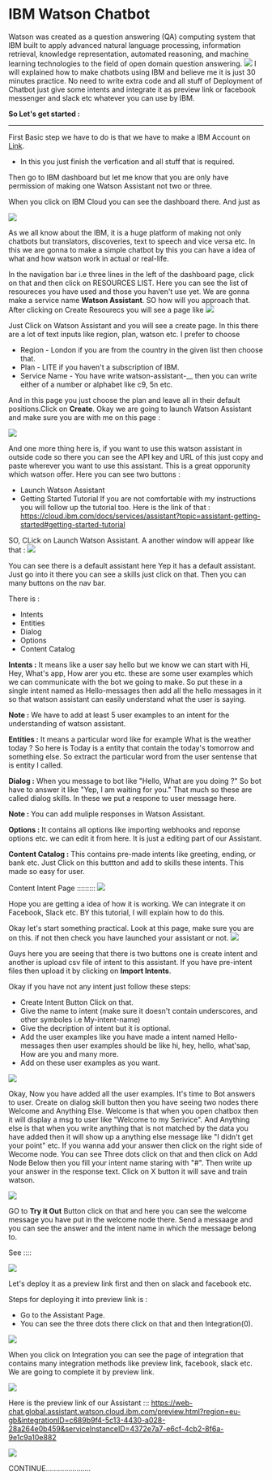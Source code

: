 # IBM Watson Chatbot

Watson was created as a question answering (QA) computing system that IBM built to apply advanced natural language processing, information retrieval, knowledge representation, automated reasoning, and machine learning technologies to the field of open domain question answering.
![](images/IBM.jpg)
I will explained how to make chatbots using IBM and believe me it is just 30 minutes practice. No need to write extra code and all stuff of Deployment of Chatbot just give some intents and integrate it as preview link or facebook messenger and slack etc whatever you can use by IBM.

**So Let's get started :**
_______________
First Basic step we have to do is that we have to make a IBM Account on [Link](https://cloud.ibm.com/).
* In this you just finish the verfication and all stuff that is required.

Then go to IBM dashboard but let me know that you are only have permission of making one Watson Assistant not two or three. 

When you click on IBM Cloud you can see the dashboard there. And just as 

![](images/Dashboard.PNG)

As we all know about the IBM, it is a huge platform of making not only chatbots but translators, discoveries, text to speech and vice versa etc.
In this we are gonna to make a simple chatbot by this you can have a idea of what and how watson work in actual or real-life.

In the navigation bar i.e three lines in the left of the dashboard page, click on that and then click on RESOURCES LIST. Here you can see the list of resoureces you have used and those you haven't use yet. We are gonna make a service name **Watson Assistant**. SO how will you approach that.
After clicking on Create Resourecs you will see a page like 
![](images/Catalog.PNG)

Just Click on Watson Assistant and you will see a create page. In this there are a lot of text inputs like region, plan, watson etc.
I prefer to choose 
* Region - London if you are from the country in the given list then choose that.
* Plan - LITE if you haven't a subscription of IBM.
* Service Name - You have write watson-assistant-__ then you can write either of a number or alphabet like c9, 5n etc.

And in this page you just choose the plan and leave all in their default positions.Click on **Create**. Okay we are going to launch Watson Assistant and make sure you are with me on this page :

![](images/Assistant-Launch.PNG)

And one more thing here is, if you want to use this watson assistant in outside code so there you can see the API key and URL of this just copy and paste wherever you want to use this assistant. This is a great opporunity which watson offer.
Here you can see two buttons :
* Launch Watson Assistant
* Getting Started Tutorial
If you are not comfortable with my instructions you will follow up the tutorial too. Here is the link of that : https://cloud.ibm.com/docs/services/assistant?topic=assistant-getting-started#getting-started-tutorial

SO, CLick on Launch Watson Assistant. A another window will appear like that :
![](images/Default-Assistant.PNG)

You can see there is a default assistant here Yep it has a default assistant. Just go into it there you can see a skills just click on that.
Then you can many buttons on the nav bar.

There is :
* Intents
* Entities
* Dialog
* Options
* Content Catalog

**Intents :** It means like a user say hello but we know we can start with Hi, Hey, What's app, How arer you etc. these are some user examples which we can communicate with the bot we going to make. So put these in a single intent named as Hello-messages then add all the hello messages in it so that watson assistant can easily understand what the user is saying. 

**Note :** We have to add at least 5 user examples to an intent for the understanding of watson assistant.

**Entities :** It means a particular word like for example What is the weather today ? So here is Today is a entity that contain the today's tomorrow and something else. So extract the particular word from the user sentense that is entity I called. 

**Dialog :** When you message to bot like "Hello, What are you doing ?" So bot have to answer it like "Yep, I am waiting for you." That much so these are called dialog skills. In these we put a respone to user message here.

**Note :** You can add muliple responses in Watson Assistant. 

**Options :** It contains all options like importing webhooks and reponse options etc. we can edit it from here. It is just a editing part of our Assistant.

**Content Catalog :** This contains pre-made intents like greeting, ending, or bank etc. 
Just Click on this buttton and add to skills these intents. This made so easy for user.

Content Intent Page :::::::::
![](images/Content-Intent.PNG)

Hope you are getting a idea of how it is working. We can integrate it on Facebook, Slack etc.
BY this tutorial, I will explain how to do this.

Okay let's start something practical. 
Look at this page, make sure you are on this. if not then check you have launched your assistant or not.
![](images/skills-page.PNG)

Guys here you are seeing that there is two buttons one is create intent and another is upload csv file of intent to this assistant.
If you have pre-intent files then upload it by clicking on **Import Intents**.

Okay if you have not any intent just follow these steps:
* Create Intent Button Click on that.
* Give the name to intent (make sure it doesn't contain underscores, and other symboles i.e My-intent-name)
* Give the decription of intent but it is optional.
* Add the user examples like you have made a intent named Hello-messages then user examples should be like hi, hey, hello, what'sap, How are you and many more.
* Add on these user examples as you want.

![](images/Make-Intent.PNG)

Okay, Now you have added all the user examples. It's time to Bot answers to user. Create on dialog skill button then you have seeing two nodes there Welcome and Anything Else.
Welcome is that when you open chatbox then it will display a msg to user like "Welcome to my Serivice". And Anything else is that when you write anything that is not matched by the data you have added then it will show up a anything else message like "I didn't get your point" etc. 
If you wanna add your answer then click on the right side of Wecome node. You can see Three dots click on that and then click on Add Node Below then you fill your intent name staring with "#". Then write up your answer in the response text.
Click on X button it will save and train watson.

![](images/Dialog-Skill.PNG)

GO to **Try it Out** Button click on that and here you can see the welcome message you have put in the welcome node there.
Send a messaage and you can see the answer and the intent name in which the message belong to.

See ::::

![](images/Try-It-Out.PNG)

Let's deploy it as a preview link first and then on slack and facebook etc.

Steps for deploying it into preview link is :
* Go to the Assistant Page.
* You can see the three dots there click on that and then Integration(0).

![](images/Integration.PNG)

When you click on Integration you can see the page of integration that contains many integration methods like preview link, facebook, slack etc.
We are going to complete it by preview link.

![](images/integrations-page.PNG)

Here is the preview link of our Assistant ::: https://web-chat.global.assistant.watson.cloud.ibm.com/preview.html?region=eu-gb&integrationID=c689b9f4-5c13-4430-a028-28a264e0b459&serviceInstanceID=4372e7a7-e6cf-4cb2-8f6a-9e1c9a10e882

![](images/preview-link.PNG)

CONTINUE......................
